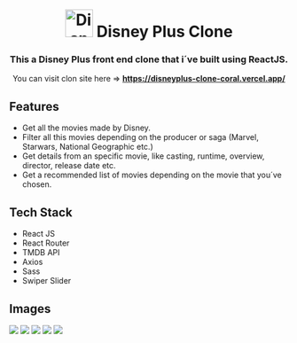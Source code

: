 <h1 align="center"> <img src="https://static-assets.bamgrid.com/product/disneyplus/images/logo.1a56f51c764022ee769c91d894d44326.svg" alt="Disney Plus" height=50 width=50 /> Disney Plus Clone</h1>
<h3 align="center">This a Disney Plus front end clone that i´ve built using ReactJS.</h3>
<p align=center>You can visit clon site here => <b><a href="https://disneyplus-clone-coral.vercel.app/" alt="Clone Disney Plus" target="_blank">https://disneyplus-clone-coral.vercel.app/</a></b></p>

<h2>Features</h2>
<ul>
  <li>Get all the movies made by Disney.</li>
  <li>Filter all this movies depending on the producer or saga (Marvel, Starwars, National Geographic etc.)</li>
  <li>Get details from an specific movie, like casting, runtime, overview, director, release date etc.</li>
  <li>Get a recommended list of movies depending on the movie that you´ve chosen.</li>
</ul>

<h2>Tech Stack</h2>
<ul>
  <li>React JS</li>
  <li>React Router</li>
  <li>TMDB API</li>
  <li>Axios</li>
  <li>Sass</li>
  <li>Swiper Slider</li>
</ul>

<h2>Images</h2>
<img src="https://user-images.githubusercontent.com/22807631/180967326-64a2b8fc-a34f-4482-ac16-a0d3f285541c.png" />
<img src="https://user-images.githubusercontent.com/22807631/180967385-464e00cd-5cfc-4452-bf7a-a3f0972ce514.png" />
<img src="https://user-images.githubusercontent.com/22807631/180967402-56f998b0-aeef-42c0-9216-d50aa9b4c1d5.png" />
<img src="https://user-images.githubusercontent.com/22807631/180967413-d41a1ca5-0330-4168-ba4e-b05f136365ce.png" />
<img src="https://user-images.githubusercontent.com/22807631/180967426-79b7658f-d2ee-4396-bb53-46147780f0eb.png" />
